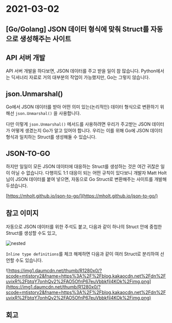 # 2021-03-02

## \[Go/Golang\] JSON 데이터 형식에 맞춰 Struct를 자동으로 생성해주는 사이트

## API 서버 개발

API 서버 개발을 하다보면, JSON 데이터를 주고 받을 일이 참 많습니다. Python에서는 딕셔너리 자료로 거의 대부분의 작업이 가능했지만, Go는 그렇지 않습니다.

## json.Unmarshal()

Go에서 JSON 데이터를 받아 어떤 의미 있는(논리적인) 데이터 형식으로 변환하기 위해선 `json.Unmarshal()` 을 사용합니다.

다만 이렇게 `json.Unmarshal()` 메서드를 사용하려면 우리가 주고받는 JSON 데이터가 어떻게 생겼는지 Go가 알고 있어야 합니다. 우리는 이를 위해 Go에 JSON 데이터 형식과 일치하는 Struct를 생성해둘 수 있습니다.

## JSON-TO-GO

하지만 일일이 모든 JSON 데이터에 대응하는 Struct를 생성하는 것은 여간 귀찮은 일이 아닐 수 없습니다. 다행히도 1:1 대응이 되는 어떤 규칙이 있다보니 개발자 Matt Holt 님이 JSON 데이터를 붙여 넣으면, 자동으로 Go Struct로 변환해주는 사이트를 개발해 두셨습니다.

[https://mholt.github.io/json-to-go/](https://mholt.github.io/json-to-go/)

## 참고 이미지

자동으로 JSON 데이터를 위한 주석도 붙고, 다음과 같이 하나의 Struct 안에 중첩한 Struct를 생성할 수도 있고,

![nested](https://img1.daumcdn.net/thumb/R1280x0/?scode=mtistory2&fname=https%3A%2F%2Fblog.kakaocdn.net%2Fdn%2FbFdfTh%2FbtqYN1OloVv%2FGAR7B7EwmOvkylqmKDEuD1%2Fimg.png)

`Inline type definitions`를 체크 해제하면 다음과 같이 여러 Struct로 분리하여 선언할 수도 있습니다.

![https://img1.daumcdn.net/thumb/R1280x0/?scode=mtistory2&fname=https%3A%2F%2Fblog.kakaocdn.net%2Fdn%2FuvixR%2FbtqY7onhQy2%2FAO5OfnP67euVbbkfjl4KOk%2Fimg.png](https://img1.daumcdn.net/thumb/R1280x0/?scode=mtistory2&fname=https%3A%2F%2Fblog.kakaocdn.net%2Fdn%2FuvixR%2FbtqY7onhQy2%2FAO5OfnP67euVbbkfjl4KOk%2Fimg.png)

## 회고